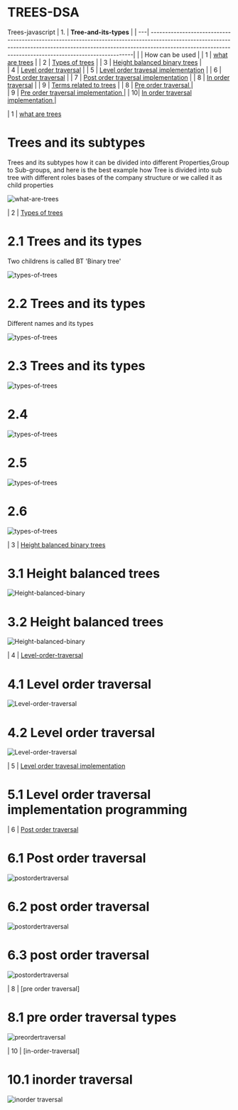 # TREES-DSA
Trees-javascript
| 1. | **Tree-and-its-types**                                                                                                                                                        |
| ---| ------------------------------------------------------------------------------------------------------------------------------------------------------------------------------------------------------------------------------------|
|    | How can be used                                                                                                                                                          |
| 1 | [what are trees](#)                                                                                                                                                       |
| 2 | [Types of trees](#)                                                                                                                                                       |
| 3 | [Height balanced binary trees](#)                                                                                                                                         |                                                                                                                                                         
| 4 | [Level order traversal](#)                                                                                                                                                |
| 5 | [Level order travesal implementation](#)                                                                                                                                  |
| 6 | [Post order traversal](#)                                                                                                                                                 |
| 7 | [Post order traversal implementation](#)                                                                                                                                  |
| 8 | [In order traversal](#)                                                                                                                                                   |
| 9 | [Terms related to trees](#)                                                                                                                                               |
| 8 | [Pre order traversal ](#)                                                                                                                                                |       
| 9 | [Pre order traversal implementation ](#)                                                                                                                                 | 
| 10| [In order traversal implementation ](#)                                                                                                                                  |    






| 1 | [what are trees](#)  
# Trees and its subtypes
<p> Trees and its subtypes how it can be divided into different Properties,Group to Sub-groups, and here is the best example how Tree is divided into sub tree with different roles bases of the company structure or we called it as child properties </p> 

![what-are-trees](./whataretrees/image1.png)


| 2 | [Types of trees](#)    
# 2.1 Trees and its types
<p> Two childrens is called BT 'Binary tree' </p>

![types-of-trees](./typesoftrees/image1.png)

# 2.2 Trees and its types
<p> Different names and its types </p>

![types-of-trees](./typesoftrees/image2.png)

# 2.3 Trees and its types 

![types-of-trees](./typesoftrees/image3.png)

# 2.4 
![types-of-trees](./typesoftrees/image4.png)

# 2.5
![types-of-trees](./typesoftrees/image5.png)

# 2.6
![types-of-trees](./typesoftrees/image6.png)


| 3 | [Height balanced binary trees](#)    
# 3.1 Height balanced trees
![Height-balanced-binary](./heightbalancedbinarytree/image1.png)

# 3.2 Height balanced trees
![Height-balanced-binary](./heightbalancedbinarytree/image2.png)


| 4 | [Level-order-traversal](#)
# 4.1 Level order traversal
![Level-order-traversal](./levelordertraversal/image1.png)


# 4.2 Level order traversal
![Level-order-traversal](./levelordertraversal/image2.png)


| 5 | [Level order travesal implementation](#)
# 5.1 Level order traversal implementation programming


| 6 | [Post order traversal](#) 
# 6.1 Post order traversal
![postordertraversal](./postordertraversal/image1.png)

# 6.2 post order traversal
![postordertraversal](./postordertraversal/image2.png)

# 6.3 post order traversal
![postordertraversal](./postordertraversal/image3.png)

| 8 | [pre order traversal]
# 8.1 pre order traversal types
![preordertraversal](./preordertraversal/image1.png)

| 10 | [in-order-traversal]
# 10.1 inorder traversal
![inorder traversal](./inordertraversal/image1.png)
